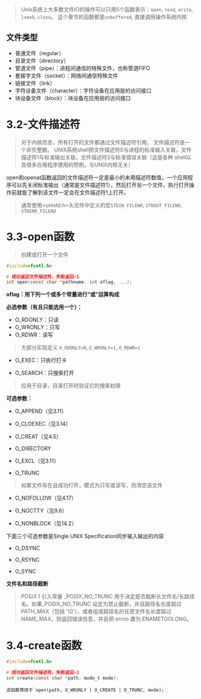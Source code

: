 
> Unix系统上大多数文件IO的操作可以只用5个函数表示：`open`, `read`, `write`, `lseek`, `close`。
> 这个章节的函数都是`unbuffered`, 直接调用操作系统内核

## 文件类型

- 普通文件（regular）
- 目录文件（directory）
- 管道文件（pipe）：进程间通信的特殊文件，也称管道FIFO
- 套接字文件（socket）：网络间通信特殊文件
- 链接文件（link）
- 字符设备文件（character）：字符设备在应用层的访问接口
- 块设备文件（block）：块设备在应用层的访问接口

# 3.2-文件描述符

> 对于内核而言，所有打开的文件都通过文件描述符引用。
> 文件描述符是一个非负整数。
> UNIX系统shell把文件描述符0与进程的标准输入关联，文件描述符1与标准输出关联，文件描述符2与标准错误关联（这是各种 shell以及很多应用程序使用的惯例，与UNIX内核无关）

open和openat函数返回的文件描述符一定是最小的未用描述符数值，一个应用程序可以先关闭标准输出（通常是文件描述符1），然后打开另一个文件，执行打开操作前就能了解到该文件一定会在文件描述符1上打开。
> 通常使用<unistd.h>头文件中定义的宏`STDIN_FILENO`, `STDOUT_FILENO`, `STDERR_FILENO`

# 3.3-open函数

> 创建或打开一个文件

```C
#include<fcntl.h>

# 成功返回文件描述符，失败返回-1
int open(const char *pathname, int oflag, ...);
```

**oflag：用下列一个或多个常量进行“或”运算构成**

**必选参数（有且只能选用一个）：**
- O_RDONLY：只读
- O_WRONLY：只写
- O_RDWR：读写
> 大部分实现定义 `O_RDONLY=0`, `O_WRONLY=1`, `O_RDWR=2`

- O_EXEC：只执行打卡

- O_SEARCH：只搜索打开
> 应用于目录，目录打开时验证它的搜索权限

**可选参数：**
- O_APPEND（见3.11）

- O_CLOEXEC（见3.14）

- O_CREAT（见4.5）

- O_DIRECTORY

- O_EXCL（见3.11）

- O_TRUNC
> 如果文件存在且成功打开，模式为只写或读写，则清空该文件

- O_NOFOLLOW（见4.17）

- O_NOCTTY（见9.6）

- O_NONBLOCK（见14.2）

下面三个可选参数是Single UNIX Specification同步输入输出的内容
- O_DSYNC

- O_RSYNC

- O_SYNC

**文件名和路径截断**
> POSIX.1 引入常量 _POSIX_NO_TRUNC 用于决定是否截断长文件名/长路径名。如果_POSIX_NO_TRUNC 设定为禁止截断，并且路径名长度超过 PATH_MAX（包括 '\0'），或者组成路径名的任意文件名长度超过 NAME_MAX，则返回错误信息，并且把 errno 置为 ENAMETOOLONG。
# 3.4-create函数

```C
#include<fcntl.h>

# 成功返回文件描述符，失败返回-1
int create(const char *path, mode_t mode);
```

	该函数等效于`open(path, O_WRONLY | O_CREATE | O_TRUNC, mode);`

